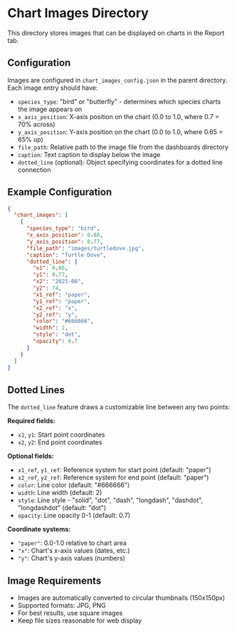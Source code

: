 # Chart Images Directory

This directory stores images that can be displayed on charts in the Report tab.

## Configuration

Images are configured in `chart_images_config.json` in the parent directory. Each image entry should have:

- `species_type`: "bird" or "butterfly" - determines which species charts the image appears on
- `x_axis_position`: X-axis position on the chart (0.0 to 1.0, where 0.7 = 70% across)
- `y_axis_position`: Y-axis position on the chart (0.0 to 1.0, where 0.65 = 65% up)
- `file_path`: Relative path to the image file from the dashboards directory
- `caption`: Text caption to display below the image
- `dotted_line` (optional): Object specifying coordinates for a dotted line connection

## Example Configuration

```json
{
  "chart_images": [
    {
      "species_type": "bird",
      "x_axis_position": 0.86,
      "y_axis_position": 0.77,
      "file_path": "images/turtledove.jpg",
      "caption": "Turtle Dove",
      "dotted_line": {
        "x1": 0.86,
        "y1": 0.77,
        "x2": "2025-06",
        "y2": 74,
        "x1_ref": "paper",
        "y1_ref": "paper",
        "x2_ref": "x",
        "y2_ref": "y",
        "color": "#666666",
        "width": 2,
        "style": "dot",
        "opacity": 0.7
      }
    }
  ]
}
```

## Dotted Lines

The `dotted_line` feature draws a customizable line between any two points:

**Required fields:**
- `x1`, `y1`: Start point coordinates
- `x2`, `y2`: End point coordinates

**Optional fields:**
- `x1_ref`, `y1_ref`: Reference system for start point (default: "paper")
- `x2_ref`, `y2_ref`: Reference system for end point (default: "paper")
- `color`: Line color (default: "#666666")
- `width`: Line width (default: 2)
- `style`: Line style - "solid", "dot", "dash", "longdash", "dashdot", "longdashdot" (default: "dot")
- `opacity`: Line opacity 0-1 (default: 0.7)

**Coordinate systems:**
- `"paper"`: 0.0-1.0 relative to chart area
- `"x"`: Chart's x-axis values (dates, etc.)
- `"y"`: Chart's y-axis values (numbers)

## Image Requirements

- Images are automatically converted to circular thumbnails (150x150px)
- Supported formats: JPG, PNG
- For best results, use square images
- Keep file sizes reasonable for web display